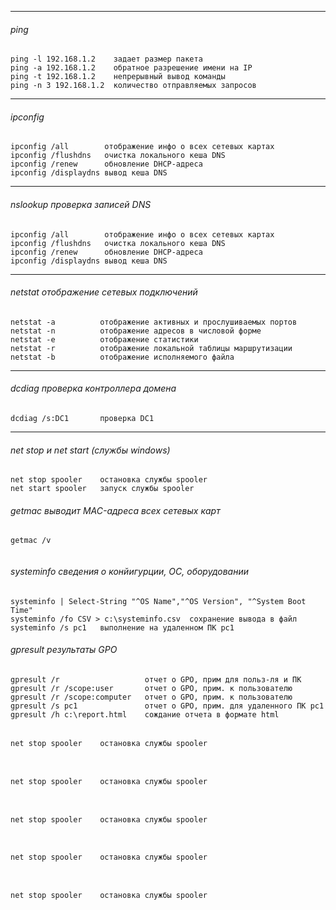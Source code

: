   ---
###### ping    
```    
ping -l 192.168.1.2    задает размер пакета  
ping -a 192.168.1.2    обратное разрешение имени на IP 
ping -t 192.168.1.2    непрерывный вывод команды  
ping -n 3 192.168.1.2  количество отправляемых запросов
```    
---  
###### ipconfig  
```
ipconfig /all        отображение инфо о всех сетевых картах
ipconfig /flushdns   очистка локального кеша DNS
ipconfig /renew      обновление DHCP-адреса
ipconfig /displaydns вывод кеша DNS  
```
---  
###### nslookup  проверка записей DNS
```
ipconfig /all        отображение инфо о всех сетевых картах
ipconfig /flushdns   очистка локального кеша DNS
ipconfig /renew      обновление DHCP-адреса
ipconfig /displaydns вывод кеша DNS  
```
---  
###### netstat отображение сетевых подключений    
```  
netstat -a          отображение активных и прослушиваемых портов
netstat -n          отображение адресов в числовой форме
netstat -e          отображение статистики
netstat -r          отображение локальной таблицы маршрутизации
netstat -b          отображение исполняемого файла  

```  
---  
###### dcdiag проверка контроллера домена       
```  
dcdiag /s:DC1       проверка DC1  

```
---  
###### net stop и net start (службы windows)    
```  
net stop spooler    остановка службы spooler
net start spooler   запуск службы spooler    
```

###### getmac  выводит MAC-адреса всех сетевых карт
```  
getmac /v               
       
```

######   systeminfo   сведения о конйигурции, ОС, оборудовании
```  
systeminfo | Select-String "^OS Name","^OS Version", "^System Boot Time"
systeminfo /fo CSV > c:\systeminfo.csv  сохранение вывода в файл  
systeminfo /s pc1   выполнение на удаленном ПК pc1  
```  
######  gpresult результаты GPO  
```  
gpresult /r                   отчет о GPO, прим для польз-ля и ПК  
gpresult /r /scope:user       отчет о GPO, прим. к пользователю  
gpresult /r /scope:computer   отчет о GPO, прим. к пользователю         
gpresult /s pc1               отчет о GPO, прим. для удаленного ПК pc1
gpresult /h c:\report.html    сождание отчета в формате html  
```  
######     
```  
net stop spooler    остановка службы spooler
       
```  
######     
```  
net stop spooler    остановка службы spooler
       
```  
######     
```  
net stop spooler    остановка службы spooler
       
```  
######     
```  
net stop spooler    остановка службы spooler
       
```  
######     
```  
net stop spooler    остановка службы spooler
       
```  

